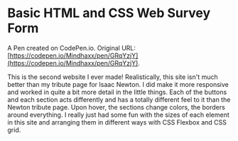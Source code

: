 # Basic HTML and CSS Web Survey Form

A Pen created on CodePen.io. Original URL: [https://codepen.io/Mindhaxx/pen/GRqYzjY](https://codepen.io/Mindhaxx/pen/GRqYzjY).

This is the second website I ever made! Realistically, this site isn't much better than my tribute page for Isaac Newton. I did make it more responsive and worked in quite a bit more detail in the little things. Each of the buttons and each section acts differently and has a totally different feel to it than the Newton tribute page. Upon hover, the sections change colors, the borders around everything. I really just had some fun with the sizes of each element in this site and arranging them in different ways with CSS Flexbox and CSS grid. 
